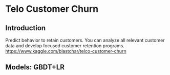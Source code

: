 # Telo Customer Churn

## Introduction<br>
Predict behavior to retain customers. You can analyze all relevant customer data and develop focused customer retention programs.<br>
https://www.kaggle.com/blastchar/telco-customer-churn


## Models: GBDT+LR <br> 
